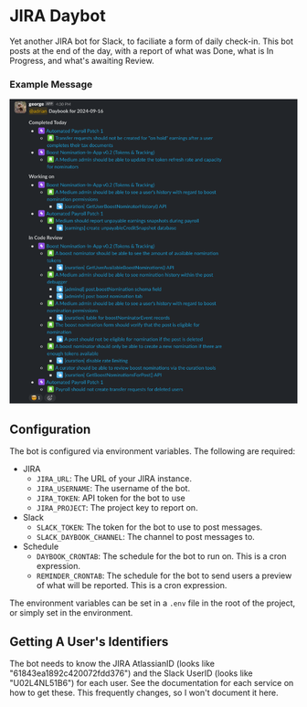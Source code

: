# JIRA Daybot

Yet another JIRA bot for Slack, to faciliate a form of daily check-in. This bot posts at the end of the day, with a report of what was Done, what is In Progress, and what's awaiting Review.

### Example Message

![Example Message](docs/example_message.png)

## Configuration

The bot is configured via environment variables. The following are required:

- JIRA
  - `JIRA_URL`: The URL of your JIRA instance.
  - `JIRA_USERNAME`: The username of the bot.
  - `JIRA_TOKEN`: API token for the bot to use
  - `JIRA_PROJECT`: The project key to report on.
- Slack
  - `SLACK_TOKEN`: The token for the bot to use to post messages.
  - `SLACK_DAYBOOK_CHANNEL`: The channel to post messages to.
- Schedule
  - `DAYBOOK_CRONTAB`: The schedule for the bot to run on. This is a cron expression.
  - `REMINDER_CRONTAB`: The schedule for the bot to send users a preview of what will be reported. This is a cron expression.

The environment variables can be set in a `.env` file in the root of the project, or simply set in the environment.

## Getting A User's Identifiers

The bot needs to know the JIRA AtlassianID (looks like "61843ea1892c420072fdd376") and the Slack UserID (looks like "U02L4NL51B6") for each user. See the documentation for each service on how to get these. This frequently changes, so I won't document it here.
